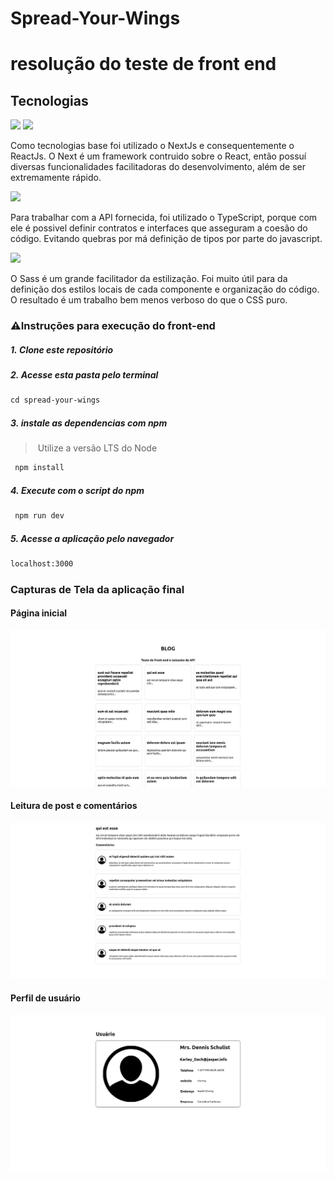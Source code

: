 # Spread-Your-Wings

# resolução do teste de front end

## Tecnologias

<img src="https://img.shields.io/badge/react-%2320232a.svg?style=for-the-badge&logo=react&logoColor=%2361DAFB" />
<img src="https://img.shields.io/badge/Next-black?style=for-the-badge&logo=next.js&logoColor=white"/>

Como tecnologias base foi utilizado o NextJs e consequentemente o ReactJs. O Next é um framework contruido sobre o React, então possuí diversas funcionalidades facilitadoras do desenvolvimento, além de ser extremamente rápido.


<img src="https://img.shields.io/badge/typescript-%23007ACC.svg?style=for-the-badge&logo=typescript&logoColor=white"/>

Para trabalhar com a API fornecida, foi utilizado o TypeScript, porque com ele é possivel definir contratos e interfaces que asseguram a coesão do código. Evitando quebras por má definição de tipos por parte do javascript.

<img src="https://img.shields.io/badge/SASS-hotpink.svg?style=for-the-badge&logo=SASS&logoColor=white"/>

O Sass é um grande facilitador da estilização. Foi muito útil para da definição dos estilos locais de cada componente e organização do código. O resultado é um trabalho bem menos verboso do que o CSS puro.

### ⚠️Instruções para execução do front-end
 
##### 1. Clone este repositório 
  
##### 2. Acesse esta pasta pelo terminal 
```bash  
cd spread-your-wings
```

##### 3. instale as dependencias com npm 
> Utilize a versão LTS do Node 
```bash 
 npm install 
```
##### 4. Execute com o script do npm
```bash 
 npm run dev 
``` 
  
##### 5. Acesse a aplicação pelo navegador 
```bash 
localhost:3000 
```
 
### Capturas de Tela da aplicação final 

#### Página inicial
<img src="./docs/print1.png"/>

#### Leitura de post e comentários
<img src="./docs/print2.png"/>

#### Perfil de usuário
<img src="./docs/print3.png"/>